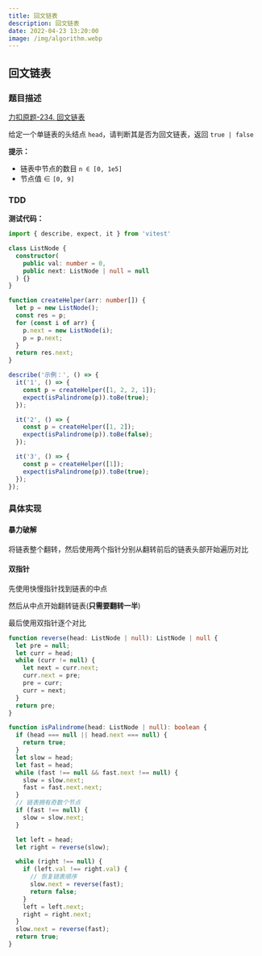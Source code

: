```yaml
---
title: 回文链表
description: 回文链表
date: 2022-04-23 13:20:00
image: /img/algorithm.webp
---
```



## 回文链表

### 题目描述

[力扣原题-234. 回文链表](https://leetcode-cn.com/problems/palindrome-linked-list/)

给定一个单链表的头结点 `head`，请判断其是否为回文链表，返回 `true | false`

**提示：**
- 链表中节点的数目 `n ∈ [0, 1e5]`
- 节点值 ∈ `[0, 9]`

### TDD

<strong>测试代码：</strong>

```ts
import { describe, expect, it } from 'vitest'

class ListNode {
  constructor(
    public val: number = 0,
    public next: ListNode | null = null
  ) {}
}

function createHelper(arr: number[]) {
  let p = new ListNode();
  const res = p;
  for (const i of arr) {
    p.next = new ListNode(i);
    p = p.next;
  }
  return res.next;
}

describe('示例：', () => {
  it('1', () => {
    const p = createHelper([1, 2, 2, 1]);
    expect(isPalindrome(p)).toBe(true);
  });

  it('2', () => {
    const p = createHelper([1, 2]);
    expect(isPalindrome(p)).toBe(false);
  });

  it('3', () => {
    const p = createHelper([1]);
    expect(isPalindrome(p)).toBe(true);
  });
});
```


### 具体实现

#### 暴力破解

将链表整个翻转，然后使用两个指针分别从翻转前后的链表头部开始遍历对比

#### 双指针

先使用快慢指针找到链表的中点

然后从中点开始翻转链表(**只需要翻转一半**)

最后使用双指针逐个对比

```ts
function reverse(head: ListNode | null): ListNode | null {
  let pre = null;
  let curr = head;
  while (curr != null) {
    let next = curr.next;
    curr.next = pre;
    pre = curr;
    curr = next;
  }
  return pre;
}

function isPalindrome(head: ListNode | null): boolean {
  if (head === null || head.next === null) {
    return true;
  }
  let slow = head;
  let fast = head;
  while (fast !== null && fast.next !== null) {
    slow = slow.next;
    fast = fast.next.next;
  }
  // 链表拥有奇数个节点
  if (fast !== null) {
    slow = slow.next;
  }

  let left = head;
  let right = reverse(slow);

  while (right !== null) {
    if (left.val !== right.val) {
      // 恢复链表顺序
      slow.next = reverse(fast);
      return false;
    }
    left = left.next;
    right = right.next;
  }
  slow.next = reverse(fast);
  return true;
}
```

